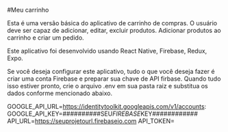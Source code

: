 #Meu carrinho

Esta é uma versão básica do aplicativo de carrinho de compras. O usuário deve ser capaz de adicionar, editar, excluir produtos. Adicionar produtos ao carrinho e criar um pedido.

Este aplicativo foi desenvolvido usando React Native, Firebase, Redux, Expo.

Se você deseja configurar este aplicativo, tudo o que você deseja fazer é criar uma conta Firebase e preparar sua chave de API firbase. Quando tudo isso estiver pronto, crie o arquivo .env em sua pasta raiz e substitua os dados conforme mencionado abaixo.

GOOGLE_API_URL=https://identitytoolkit.googleapis.com/v1/accounts:
GOOGLE_API_KEY=##########SEU*FIREBASE*KEY############
API_URL=https://seuprojetourl.firebaseio.com
API_TOKEN=
